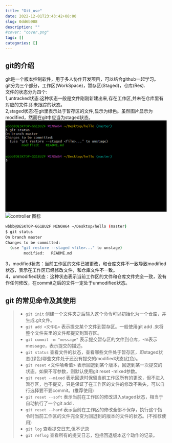 ```yaml
---
title: "Git_use"
date: 2022-12-01T23:43:42+08:00
slug: 0dd6b908
description: ""
#cover: "cover.png"
tags: []
categories: []
---
```


## git的介绍

git是一个版本控制软件，用于多人协作开发项目，可以结合github一起学习。  
git分为三个部分，工作区(WorkSpace)，暂存区(Staged)，仓库(Res).  
文件的状态分为四个:  
1,untracked状态:这种状态一般是文件刚刚新建出来,存在工作区,并未在仓库里有对应的文件.即未跟踪的状态。  
2,staged状态:在git里表示处于暂存区的文件,显示为绿色。虽然图片显示为modified，然而在git中应当为staged状态。  
![啊啊啊 图标](git-status.png)  
![controller 图标](web1.png)

```bash
wbbb@DESKTOP-GG1BU2F MINGW64 ~/Desktop/hello (master)
$ git status
On branch master
Changes to be committed:
  (use "git restore --staged <file>..." to unstage)
        modified:   README.md
```

3，modified状态：当前工作区的文件已被更改，和仓库文件不一致导致modified状态，表示在工作区已经修改文件，和仓库文件不一致。  
4，unmodified状态：这种状态表示当前工作区的文件和仓库文件完全一致，没有作任何修改，在commit之后的文件一定处于unmodified状态。

## git 的常见命令及其使用

> - `git init` 创建一个文件夹之后输入这个命令可以初始化为一个仓库，并生成.git文件。
> - `git add <文件名>` 表示提交某个文件到暂存区。一般使用git add .来将整个文件夹里的文件都提交到暂存区。
> - `git commit -m "message"` 表示提交暂存区的文件到仓库，-m表示message，表示提交的描述。
> - `git status` 查看文件的状态，查看哪些文件处于暂存区，即staged状态(绿色)哪些文件处于还没有提交的modified状态(红色)。  
> - `git reset` <文件哈希值> 表示回退到某个版本，回退到某一次提交的状态。如果不写参数，则默认使用git reset -mixed参数。  
> - `git reset --mixed` 表示回退时保留当前工作区所有的更改，但不进入暂存区，也不提交，只是保证了在工作区的文件的修改不丢失，可以自行选择要不要commit。(推荐使用)  
> - `git reset --soft` 表示当前在工作区的修改进入staged状态，相当于自动执行了一个git add .  
> - `git reset --hard` 表示当前在工作区的修改全部不保存，执行这个指令时当前工作区的文件完全变为回退到的版本的文件的状态。(不推荐使用)  
> - `git log` 查看提交日志,但不记录  
> - `git reflog` 查看所有的提交日志，包括回退版本这个动作的记录。

